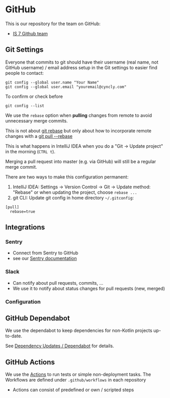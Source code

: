 # GitHub

This is our repository for the team on GitHub:

* [IS 7 Github team](https://github.com/orgs/cyncly-engineering/teams/ideal-spaces)

## Git Settings

Everyone that commits to git should have their username (real name, not GitHub username) / email address setup in the Git settings to easier find people to contact:  

```
git config --global user.name "Your Name"
git config --global user.email "youremail@cyncly.com"
```

To confirm or check before
```
git config --list
```

We use the `rebase` option when **pulling** changes from remote to avoid unnecessary merge commits.

This is not about [git rebase](https://git-scm.com/docs/git-rebase) but only about how to incorporate remote changes with a [git pull --rebase](https://git-scm.com/docs/git-pull#Documentation/git-pull.txt---rebasefalsetruemergespreserveinteractive)

This is what happens in IntelliJ IDEA when you do a "Git -> Update project" in the morning (`CTRL t`).

Merging a pull request into master (e.g. via GitHub) will still be a regular merge commit.

There are two ways to make this configuration permanent:
1. IntelliJ IDEA: Settings -> Version Control -> Git -> Update method: "Rebase" or when updating the project, choose `rebase ...`
1. git CLI: Update git config in home directory `~/.gitconfig`:
```
[pull]
  rebase=true
```

## Integrations


### Sentry

* Connect from Sentry to GitHub
* see our [Sentry documentation](./sentry)

### Slack

* Can notify about pull requests, commits, ...
* We use it to notify about status changes for pull requests (new, merged)

### Configuration

## GitHub Dependabot

We use the dependabot to keep dependencies for non-Kotlin projects up-to-date. 

See [Dependency Updates / Dependabot](../../tooling/dependency-update-check/#github-dependabot) for details.

## GitHub Actions

We use the [Actions](https://github.com/features/actions) to run tests or simple non-deployment tasks. The Workflows are defined under `.github/workflows` in each repository

* Actions can consist of predefined or own / scripted steps

